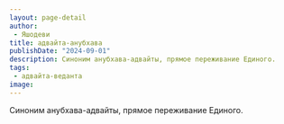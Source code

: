 ```yaml
---
layout: page-detail
author:
 - Яшодеви
title: адвайта-анубхава
publishDate: "2024-09-01"
description: Синоним анубхава-адвайты, прямое переживание Единого.
tags:
 - адвайта-веданта
image: 
---
```


Синоним анубхава-адвайты, прямое переживание Единого.

